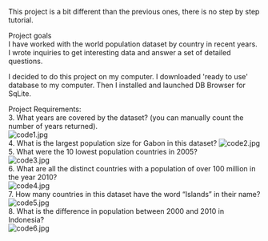 This project is a bit different than the previous ones, there is no step by step tutorial.  

Project goals  
I have worked with the world population dataset by country in recent years. I wrote inquiries to get interesting data and answer a set of detailed questions.  

I decided to do this project on my computer. I downloaded 'ready to use' database to my computer. Then I installed and launched DB Browser for SqLite.  

Project Requirements:  
3. What years are covered by the dataset? (you can manually count the number of years returned).  
![code1.jpg](https://github.com/mario-moscicki/sql-codecademy/blob/master/world-populations-db-browser/code1.jpg)   
4. What is the largest population size for Gabon in this dataset?
![code2.jpg](https://github.com/mario-moscicki/sql-codecademy/blob/master/world-populations-db-browser/code2.jpg)    
5. What were the 10 lowest population countries in 2005?  
![code3.jpg](https://github.com/mario-moscicki/sql-codecademy/blob/master/world-populations-db-browser/code3.jpg)    
6. What are all the distinct countries with a population of over 100 million in the year 2010?  
![code4.jpg](https://github.com/mario-moscicki/sql-codecademy/blob/master/world-populations-db-browser/code4.jpg)    
7. How many countries in this dataset have the word “Islands” in their name?  
![code5.jpg](https://github.com/mario-moscicki/sql-codecademy/blob/master/world-populations-db-browser/code5.jpg)    
8. What is the difference in population between 2000 and 2010 in Indonesia?  
![code6.jpg](https://github.com/mario-moscicki/sql-codecademy/blob/master/world-populations-db-browser/code6.jpg)  
